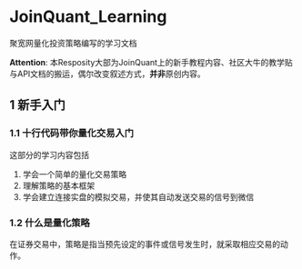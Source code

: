 # JoinQuant_Learning
聚宽网量化投资策略编写的学习文档

**Attention**: 本Resposity大部为JoinQuant上的新手教程内容、社区大牛的教学贴与API文档的搬运，偶尔改变叙述方式，**并非**原创内容。

## 1 新手入门
### 1.1 十行代码带你量化交易入门
这部分的学习内容包括
1. 学会一个简单的量化交易策略
2. 理解策略的基本框架
3. 学会建立连接实盘的模拟交易，并使其自动发送交易的信号到微信

### 1.2 什么是量化策略
在证券交易中，策略是指当预先设定的事件或信号发生时，就采取相应交易的动作。
